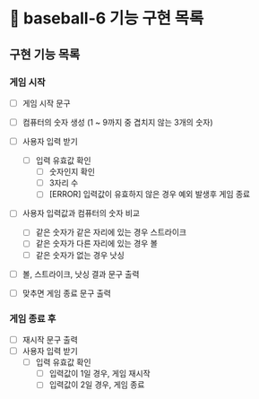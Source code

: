 # 🌟 baseball-6 기능 구현 목록

## 구현 기능 목록

### 게임 시작

- [ ] 게임 시작 문구
- [ ] 컴퓨터의 숫자 생성 (1 ~ 9까지 중 겹치지 않는 3개의 숫자)
- [ ] 사용자 입력 받기

  - [ ] 입력 유효값 확인
    - [ ] 숫자인지 확인
    - [ ] 3자리 수
    - [ ] [ERROR] 입력값이 유효하지 않은 경우 예외 발생후 게임 종료

- [ ] 사용자 입력값과 컴퓨터의 숫자 비교

  - [ ] 같은 숫자가 같은 자리에 있는 경우 스트라이크
  - [ ] 같은 숫자가 다른 자리에 있는 경우 볼
  - [ ] 같은 숫자가 없는 경우 낫싱

- [ ] 볼, 스트라이크, 낫싱 결과 문구 출력
- [ ] 맞추면 게임 종료 문구 출력

### 게임 종료 후

- [ ] 재시작 문구 출력
- [ ] 사용자 입력 받기
  - [ ] 입력 유효값 확인
    - [ ] 입력값이 1일 경우, 게임 재시작
    - [ ] 입력값이 2일 경우, 게임 종료
